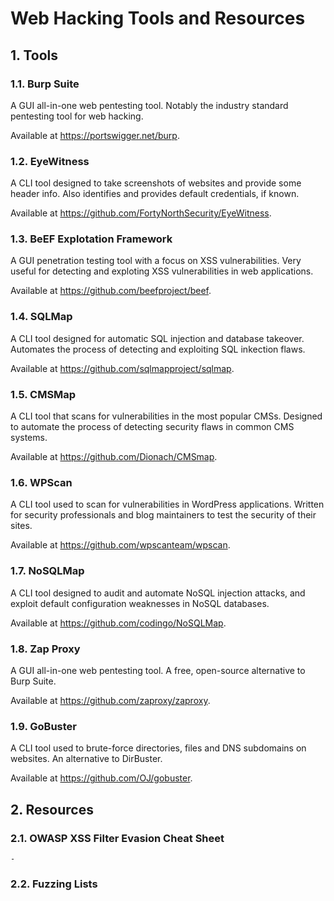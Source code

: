 # Web Hacking Tools and Resources

## 1. Tools

### 1.1. Burp Suite
A GUI all-in-one web pentesting tool.
Notably the industry standard pentesting tool for web hacking.

Available at <https://portswigger.net/burp>.

### 1.2. EyeWitness
A CLI tool designed to take screenshots of websites and provide some header info.
Also identifies and provides default credentials, if known.

Available at <https://github.com/FortyNorthSecurity/EyeWitness>.

### 1.3. BeEF Explotation Framework
A GUI penetration testing tool with a focus on XSS vulnerabilities.
Very useful for detecting and exploting XSS vulnerabilities in web applications.

Available at <https://github.com/beefproject/beef>.

### 1.4. SQLMap
A CLI tool designed for automatic SQL injection and database takeover.
Automates the process of detecting and exploiting SQL inkection flaws.

Available at <https://github.com/sqlmapproject/sqlmap>.

### 1.5. CMSMap
A CLI tool that scans for vulnerabilities in the most popular CMSs.
Designed to automate the process of detecting security flaws in common CMS systems.

Available at <https://github.com/Dionach/CMSmap>.

### 1.6. WPScan
A CLI tool used to scan for vulnerabilities in WordPress applications.
Written for security professionals and blog maintainers to test the security of their sites.

Available at <https://github.com/wpscanteam/wpscan>.

### 1.7. NoSQLMap
A CLI tool designed to audit and automate NoSQL injection attacks, and exploit default
configuration weaknesses in NoSQL databases.

Available at <https://github.com/codingo/NoSQLMap>.

### 1.8. Zap Proxy
A GUI all-in-one web pentesting tool.
A free, open-source alternative to Burp Suite. 

Available at <https://github.com/zaproxy/zaproxy>.

### 1.9. GoBuster
A CLI tool used to brute-force directories, files and DNS subdomains on websites.
An alternative to DirBuster.

Available at <https://github.com/OJ/gobuster>.

## 2. Resources

### 2.1. OWASP XSS Filter Evasion Cheat Sheet
    - 

### 2.2. Fuzzing Lists



